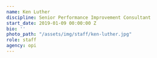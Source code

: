 ```yaml
---
name: Ken Luther
discipline: Senior Performance Improvement Consultant
start_date: 2019-01-09 00:00:00 Z
bio: ''
photo_path: "/assets/img/staff/ken-luther.jpg"
role: staff
agency: opi
---
```

